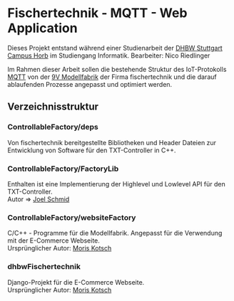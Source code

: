 # Fischertechnik - MQTT - Web Application

Dieses Projekt entstand während einer Studienarbeit der [DHBW Stuttgart Campus Horb](https://www.dhbw-stuttgart.de/horb/home/) im Studiengang Informatik.
Bearbeiter: Nico Riedlinger

Im Rahmen dieser Arbeit sollen die bestehende Struktur des IoT-Protokolls [MQTT](https://mqtt.org/) von der [9V Modellfabrik](https://www.fischertechnik.de/de-de/produkte/simulieren/simulationsmodelle/536629-sim-fabrik-simulation-9v-simulation) der Firma fischertechnik und die darauf ablaufenden Prozesse angepasst und optimiert werden.

## Verzeichnisstruktur

### ControllableFactory/deps

Von fischertechnik bereitgestellte Bibliotheken und Header Dateien zur Entwicklung von Software für den TXT-Controller in C++.

### ControllableFactory/FactoryLib

Enthalten ist eine Implementierung der Highlevel und Lowlevel API für den TXT-Controller.
<br>
Autor => [Joel Schmid](https://github.com/SchmidJoel/FischertechnikTXTApi)

### ControllableFactory/websiteFactory

C/C++ - Programme für die Modellfabrik. Angepasst für die Verwendung mit der E-Commerce Webseite.
<br>
Ursprünglicher Autor: [Moris Kotsch](https://github.com/KotschM/FischertechnikMQTTWebApplication)

### dhbwFischertechnik

Django-Projekt für die E-Commerce Webseite.
<br>
Ursprünglicher Autor: [Moris Kotsch](https://github.com/KotschM/FischertechnikMQTTWebApplication)
